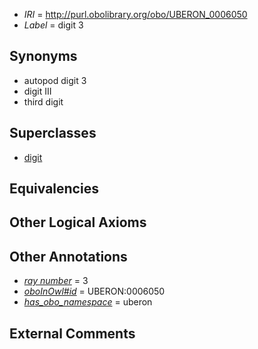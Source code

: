  * *IRI* = http://purl.obolibrary.org/obo/UBERON_0006050
 * *Label* = digit 3

## Synonyms

 * autopod digit 3
 * digit III
 * third digit

## Superclasses

 * [digit](../../UBERON/44/UBERON_0002544.md)

## Equivalencies


## Other Logical Axioms


## Other Annotations

 * *[ray number](../../UBPROP/04/UBPROP_0000104.md)* = 3
 * *[oboInOwl#id](../../id/oboInOwl#id.md)* = UBERON:0006050
 * *[has_obo_namespace](../../ce/oboInOwl#hasOBONamespace.md)* = uberon

## External Comments

